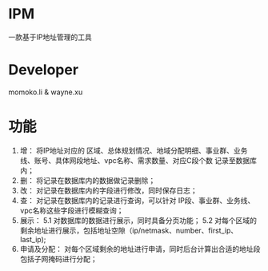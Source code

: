 # IPM
一款基于IP地址管理的工具

# Developer
momoko.li & wayne.xu

# 功能
1. 增：
  将IP地址对应的 区域、总体规划情况、地域分配明细、事业群、业务线、账号、具体网段地址、vpc名称、需求数量、对应C段个数 记录至数据库内；
2. 删：
  将记录在数据库内的数据做记录删除；
3. 改：
  对记录在数据库内的字段进行修改，同时保存日志；
4. 查：
  对记录在数据库内的记录进行查询，可以针对 IP段、事业群、业务线、vpc名称这些字段进行模糊查询；
5. 展示：
  5.1 对数据库的数据进行展示，同时具备分页功能；
  5.2 对每个区域的剩余地址进行展示，包括地址空隙（ip/netmask、number、first_ip、last_ip);
6. 申请及分配：
  对每个区域剩余的地址进行申请，同时后台计算出合适的地址段包括子网掩码进行分配；

